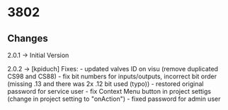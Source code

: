 # 3802


## Changes 

2.0.1 -> Initial Version

2.0.2 -> [kpiduch] Fixes: 
    - updated valves ID on visu (remove duplicated CS98 and CS88)
    - fix bit numbers for inputs/outputs, incorrect bit order (missing .13 and there was 2x .12 bit used (typo))
    - restored original password for service user 
    - fix Context Menu button in project settigs (change in project setting to "onAction")
    - fixed password for admin user 